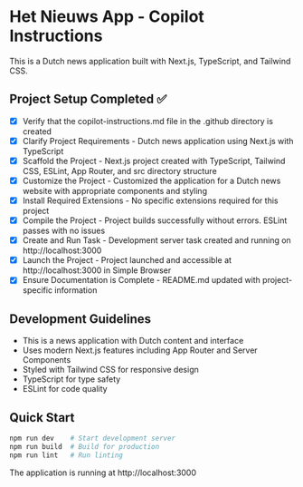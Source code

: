 # Het Nieuws App - Copilot Instructions

This is a Dutch news application built with Next.js, TypeScript, and Tailwind CSS.

## Project Setup Completed ✅

- [x] Verify that the copilot-instructions.md file in the .github directory is created
- [x] Clarify Project Requirements - Dutch news application using Next.js with TypeScript
- [x] Scaffold the Project - Next.js project created with TypeScript, Tailwind CSS, ESLint, App Router, and src directory structure
- [x] Customize the Project - Customized the application for a Dutch news website with appropriate components and styling
- [x] Install Required Extensions - No specific extensions required for this project
- [x] Compile the Project - Project builds successfully without errors. ESLint passes with no issues
- [x] Create and Run Task - Development server task created and running on http://localhost:3000
- [x] Launch the Project - Project launched and accessible at http://localhost:3000 in Simple Browser
- [x] Ensure Documentation is Complete - README.md updated with project-specific information

## Development Guidelines

- This is a news application with Dutch content and interface
- Uses modern Next.js features including App Router and Server Components
- Styled with Tailwind CSS for responsive design
- TypeScript for type safety
- ESLint for code quality

## Quick Start

```bash
npm run dev    # Start development server
npm run build  # Build for production
npm run lint   # Run linting
```

The application is running at http://localhost:3000
